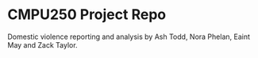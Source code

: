 # CMPU250 Project Repo
 Domestic violence reporting and analysis by Ash Todd, Nora Phelan, Eaint May and Zack Taylor.
